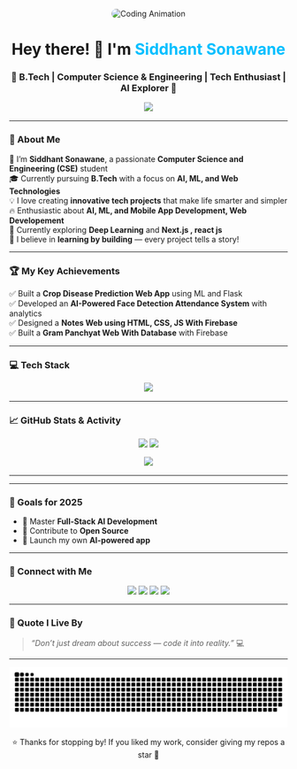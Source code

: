 <!-- 🌟 Attractive GitHub Profile README for Siddhant Sonawane -->

<p align="center">
  <img src="https://media1.tenor.com/m/ZNp_Ej5ab-YAAAAd/coding.gif" width="1000" style="border-radius:20px;" alt="Coding Animation"/>
</p>


<h1 align="center">Hey there! 👋 I'm <span style="color:#00bfff;">Siddhant Sonawane</span></h1>

<h3 align="center">🚀 B.Tech | Computer Science & Engineering | Tech Enthusiast | AI Explorer 🤖</h3>

<p align="center">
  <img src="https://readme-typing-svg.herokuapp.com?font=Fira+Code&size=22&duration=3000&pause=800&color=00BFFF&center=true&vCenter=true&width=500&lines=Innovator+%7C+AI+Enthusiast+%7C+Developer;Lifelong+Learner+%7C+Problem+Solver;Building+Future+Tech+With+Code+💡" />
</p>

---

### 🧭 About Me

💫 I’m **Siddhant Sonawane**, a passionate **Computer Science and Engineering (CSE)** student  
🎓 Currently pursuing **B.Tech** with a focus on **AI, ML, and Web Technologies**  
💡 I love creating **innovative tech projects** that make life smarter and simpler  
🔥 Enthusiastic about **AI, ML, and Mobile App Development, Web Developement**  
🌱 Currently exploring **Deep Learning** and **Next.js , react js**  
🧩 I believe in **learning by building** — every project tells a story!  

---

### 🏆 My Key Achievements

✅ Built a **Crop Disease Prediction Web App** using ML and Flask        
✅ Developed an **AI-Powered Face Detection Attendance System** with analytics  
✅ Designed a **Notes Web using HTML, CSS, JS With Firebase**  
✅ Built a **Gram Panchyat Web With Database** with Firebase 

---

### 💻 Tech Stack

<p align="center">
  <img src="https://skillicons.dev/icons?i=python,java,html,css,javascript,androidstudio,flask,opencv,sqlite,git,github,vscode" />
</p>

---

### 📈 GitHub Stats & Activity

<p align="center">
  <img src="https://github-readme-stats.vercel.app/api?username=Siddhu2K04&show_icons=true&theme=tokyonight" height="165">
  <img src="https://github-readme-streak-stats.herokuapp.com/?user=YOUR_GITHUB_USERNAME&theme=tokyonight" height="165">
</p>

<p align="center">
  <img src="https://github-readme-stats.vercel.app/api/top-langs/?username=YOUR_GITHUB_USERNAME&layout=compact&theme=tokyonight" />
</p>

---



---

### 🎯 Goals for 2025
- 🔹 Master **Full-Stack AI Development**
- 🔹 Contribute to **Open Source**
- 🔹 Launch my own **AI-powered app**


---

### 🤝 Connect with Me

<p align="center">
  <a href="https://github.com/Siddhu2k04"><img src="https://img.shields.io/badge/GitHub-181717?style=for-the-badge&logo=github&logoColor=white"/></a>
  <a href="https://www.linkedin.com/in/siddhu-2k04/"><img src="https://img.shields.io/badge/LinkedIn-0077B5?style=for-the-badge&logo=linkedin&logoColor=white"/></a>
  <a href="mailto:siddhantsonawane2004@gmail.com"><img src="https://img.shields.io/badge/Email-D14836?style=for-the-badge&logo=gmail&logoColor=white"/></a>
  <a href="https://siddhu2k04-portfolio.netlify.app/"><img src="https://img.shields.io/badge/Portfolio-000000?style=for-the-badge&logo=vercel&logoColor=white"/></a>
</p>

---

### 💬 Quote I Live By
> *“Don’t just dream about success — code it into reality.”* 💻

---

<p align="center">
  <img src="https://github.com/Platane/snk/raw/output/github-contribution-grid-snake.svg" alt="Snake animation" />
</p>

<p align="center">⭐ Thanks for stopping by! If you liked my work, consider giving my repos a star 🌟</p>

